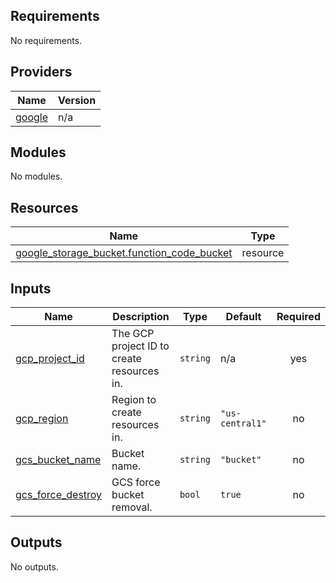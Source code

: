 <!-- BEGIN_TF_DOCS -->
## Requirements

No requirements.

## Providers

| Name | Version |
|------|---------|
| <a name="provider_google"></a> [google](#provider\_google) | n/a |

## Modules

No modules.

## Resources

| Name | Type |
|------|------|
| [google_storage_bucket.function_code_bucket](https://registry.terraform.io/providers/hashicorp/google/latest/docs/resources/storage_bucket) | resource |

## Inputs

| Name | Description | Type | Default | Required |
|------|-------------|------|---------|:--------:|
| <a name="input_gcp_project_id"></a> [gcp\_project\_id](#input\_gcp\_project\_id) | The GCP project ID to create resources in. | `string` | n/a | yes |
| <a name="input_gcp_region"></a> [gcp\_region](#input\_gcp\_region) | Region to create resources in. | `string` | `"us-central1"` | no |
| <a name="input_gcs_bucket_name"></a> [gcs\_bucket\_name](#input\_gcs\_bucket\_name) | Bucket name. | `string` | `"bucket"` | no |
| <a name="input_gcs_force_destroy"></a> [gcs\_force\_destroy](#input\_gcs\_force\_destroy) | GCS force bucket removal. | `bool` | `true` | no |

## Outputs

No outputs.
<!-- END_TF_DOCS -->